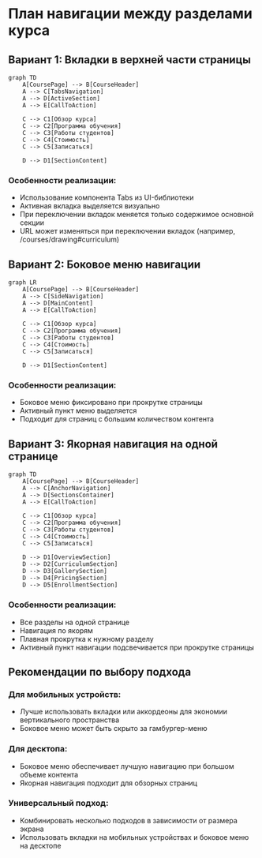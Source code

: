 # План навигации между разделами курса

## Вариант 1: Вкладки в верхней части страницы

```mermaid
graph TD
    A[CoursePage] --> B[CourseHeader]
    A --> C[TabsNavigation]
    A --> D[ActiveSection]
    A --> E[CallToAction]
    
    C --> C1[Обзор курса]
    C --> C2[Программа обучения]
    C --> C3[Работы студентов]
    C --> C4[Стоимость]
    C --> C5[Записаться]
    
    D --> D1[SectionContent]
```

### Особенности реализации:
- Использование компонента Tabs из UI-библиотеки
- Активная вкладка выделяется визуально
- При переключении вкладок меняется только содержимое основной секции
- URL может изменяться при переключении вкладок (например, /courses/drawing#curriculum)

## Вариант 2: Боковое меню навигации

```mermaid
graph LR
    A[CoursePage] --> B[CourseHeader]
    A --> C[SideNavigation]
    A --> D[MainContent]
    A --> E[CallToAction]
    
    C --> C1[Обзор курса]
    C --> C2[Программа обучения]
    C --> C3[Работы студентов]
    C --> C4[Стоимость]
    C --> C5[Записаться]
    
    D --> D1[SectionContent]
```

### Особенности реализации:
- Боковое меню фиксировано при прокрутке страницы
- Активный пункт меню выделяется
- Подходит для страниц с большим количеством контента

## Вариант 3: Якорная навигация на одной странице

```mermaid
graph TD
    A[CoursePage] --> B[CourseHeader]
    A --> C[AnchorNavigation]
    A --> D[SectionsContainer]
    A --> E[CallToAction]
    
    C --> C1[Обзор курса]
    C --> C2[Программа обучения]
    C --> C3[Работы студентов]
    C --> C4[Стоимость]
    C --> C5[Записаться]
    
    D --> D1[OverviewSection]
    D --> D2[CurriculumSection]
    D --> D3[GallerySection]
    D --> D4[PricingSection]
    D --> D5[EnrollmentSection]
```

### Особенности реализации:
- Все разделы на одной странице
- Навигация по якорям
- Плавная прокрутка к нужному разделу
- Активный пункт навигации подсвечивается при прокрутке страницы

## Рекомендации по выбору подхода

### Для мобильных устройств:
- Лучше использовать вкладки или аккордеоны для экономии вертикального пространства
- Боковое меню может быть скрыто за гамбургер-меню

### Для десктопа:
- Боковое меню обеспечивает лучшую навигацию при большом объеме контента
- Якорная навигация подходит для обзорных страниц

### Универсальный подход:
- Комбинировать несколько подходов в зависимости от размера экрана
- Использовать вкладки на мобильных устройствах и боковое меню на десктопе